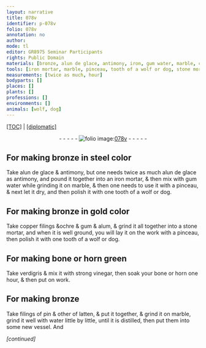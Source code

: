 ```yaml
---
layout: narrative
title: 078v
identifier: p-078v
folio: 078v
annotation: no
author:
mode: tl
editor: GR8975 Seminar Participants
rights: Public Domain
materials: [bronze, alun de glace, antimony, iron, gum water, marble, copper filings, ochre, gum, alum, stone, bone, horn, verdigris, strong vinegar, filings of pin, latten, water]
tools: [iron mortar, marble, pinceau, tooth of a wolf or dog, stone mortar, vessel]
measurements: [twice as much, hour]
bodyparts: []
places: []
plants: []
professions: []
environments: []
animals: [wolf, dog]
---
```


<p><a href="{{ site.baseurl }}/translation/">[TOC]</a> | <a href="{{ site.baseurl }}/texts/p-078v_tc/" target="_blank">[diplomatic]</a></p><div class="folio" align="center">- - - - - <a href="http://gallica.bnf.fr/ark:/12148/btv1b10500001g/f162.item" target="_blank"><img src="https://cu-mkp.github.io/2017-workshop-edition/assets/photo-icon.png" alt="folio image: " style="display:inline-block; margin-bottom:-3px;"/>078v</a> - - - - - </div>  
  

## For making <span class="m">bronze</span> in steel color

 
Take <span class="m">alun de glace</span> & <span class="m">antimony</span>, but one needs <span class="ms">twice as much</span> <span class="m">alun de glace</span> as <span class="m">antimony</span>, and pound it together into an <span class="tl"><span class="m">iron</span> mortar</span>, & then mix with <span class="m">gum water</span> while grinding it on <span class="tl"><span class="m">marble</span></span>, & then one needs to use it with a <span class="tl">pinceau</span>, & next let it dry, and then polish it with one <span class="tl">tooth of a <span class="al">wolf</span> or <span class="al">dog</span></span>.
 
 
  

## For making <span class="m">bronze</span> in gold color

 
Take <span class="m">copper filings</span> &<span class="m">ochre</span> & <span class="m">gum</span> & <span class="m">alum</span>, & grind it all together into a <span class="tl"><span class="m">stone</span> mortar</span>, and when it is well ground, you will lay it on the work with a <span class="tl">pinceau</span>, then polish it with one <span class="tl">tooth of a <span class="al">wolf</span> or <span class="al">dog</span></span>.
 
 
  

## For making <span class="m">bone</span> or <span class="m">horn</span> green

 
Take <span class="m">verdigris</span> & mix it with <span class="m">strong vinegar</span>, then soak your <span class="m">bone</span> or <span class="m">horn</span> one <span class="ms"><span class="tmp">hour</span></span>, & then put on work.
 
 
  

## For making <span class="m">bronze</span>

 
Take <span class="m">filings of pin</span> & other of <span class="m">latten</span>, & put it together, & grind it on <span class="tl"><span class="m">marble</span></span>, grind it well with <span class="m">water</span> little by little, until it is distilled, then put them into some new <span class="tl">vessel</span>. And
 
*[continued]*
 
